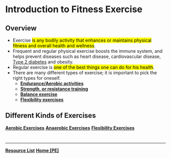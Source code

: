 # Introduction to Fitness Exercise
## Overview
- Exercise <mark class="hltr-blue">is any bodily activity that enhances or maintains physical fitness and overall health and wellness</mark>.
- Frequent and regular physical exercise boosts the immune system, and helps prevent diseases such as heart disease, cardiovascular disease, [Type 2 diabetes]() and obesity.
- Regular exercise is <mark class="hltr-blue">one of the best things one can do for his health</mark>.
- There are many different types of exercise; it is important to pick the right types for oneself.
	- **[Endurance/Aerobic activities](eduranceACT.md)**
	- **[Strength, or resistance training](strengthACT.md)**
	- **[Balance exercise](balACT.md)**
	- **[Flexibility exercises](flexACT.md)**

## Different Kinds of Exercises
**[Aerobic Exercises](AERO.md)**
**[Anaerobic Exercises](ANAE.md)**
**[Flexibility Exercises](FLEX.md)**

# 
---
**[Resource List](resIntroPE.md)**
**[Home [PE]](PE102.md)**